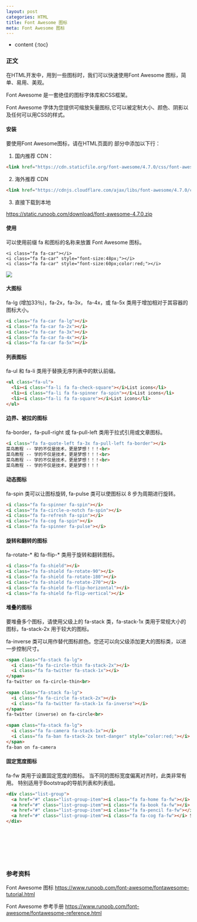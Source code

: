 ```yaml
---
layout: post
categories: HTML
title: Font Awesome 图标
meta: Font Awesome 图标
---
```

* content
{:toc}

### 正文

在HTML开发中，用到一些图标时，我们可以快速使用Font Awesome 图标，简单、易用、美观。

Font Awesome 是一套绝佳的图标字体库和CSS框架。

Font Awesome 字体为您提供可缩放矢量图标,它可以被定制大小、颜色、阴影以及任何可以用CSS的样式。

#### 安装

要使用Font Awesome图标，请在HTML页面的 部分中添加以下行：

1. 国内推荐 CDN：
```html
<link href="https://cdn.staticfile.org/font-awesome/4.7.0/css/font-awesome.min.css" rel="stylesheet">
```

2. 海外推荐 CDN
```html
<link href="https://cdnjs.cloudflare.com/ajax/libs/font-awesome/4.7.0/css/font-awesome.min.css" rel="stylesheet" >
```

3. 直接下载到本地

<https://static.runoob.com/download/font-awesome-4.7.0.zip>

#### 使用

可以使用前缀 fa 和图标的名称来放置 Font Awesome 图标。
```
<i class="fa fa-car"></i>
<i class="fa fa-car" style="font-size:48px;"></i>
<i class="fa fa-car" style="font-size:60px;color:red;"></i>
```

![]({{site.baseurl}}/images/20210105/20210105224235.png)

#### 大图标

fa-lg (增加33％)，fa-2x，fa-3x， fa-4x，或 fa-5x 类用于增加相对于其容器的图标大小。

```html
<i class="fa fa-car fa-lg"></i>
<i class="fa fa-car fa-2x"></i>
<i class="fa fa-car fa-3x"></i>
<i class="fa fa-car fa-4x"></i>
<i class="fa fa-car fa-5x"></i>
```

#### 列表图标

fa-ul 和 fa-li 类用于替换无序列表中的默认前缀。

```html
<ul class="fa-ul">
  <li><i class="fa-li fa fa-check-square"></i>List icons</li>
  <li><i class="fa-li fa fa-spinner fa-spin"></i>List icons</li>
  <li><i class="fa-li fa fa-square"></i>List icons</li>
</ul>
```

#### 边界、被拉的图标 

fa-border，fa-pull-right 或 fa-pull-left 类用于拉式引用或文章图标。

```html
<i class="fa fa-quote-left fa-3x fa-pull-left fa-border"></i>
菜鸟教程 -- 学的不仅是技术，更是梦想！！！<br>
菜鸟教程 -- 学的不仅是技术，更是梦想！！！<br>
菜鸟教程 -- 学的不仅是技术，更是梦想！！！<br>
菜鸟教程 -- 学的不仅是技术，更是梦想！！！
```

#### 动态图标

fa-spin 类可以让图标旋转, fa-pulse 类可以使图标以 8 步为周期进行旋转。

```html
<i class="fa fa-spinner fa-spin"></i>
<i class="fa fa-circle-o-notch fa-spin"></i>
<i class="fa fa-refresh fa-spin"></i>
<i class="fa fa-cog fa-spin"></i>
<i class="fa fa-spinner fa-pulse"></i>
```

#### 旋转和翻转的图标

fa-rotate-* 和 fa-flip-* 类用于旋转和翻转图标。

```html
<i class="fa fa-shield"></i>
<i class="fa fa-shield fa-rotate-90"></i>
<i class="fa fa-shield fa-rotate-180"></i>
<i class="fa fa-shield fa-rotate-270"></i>
<i class="fa fa-shield fa-flip-horizontal"></i>
<i class="fa fa-shield fa-flip-vertical"></i>
```

#### 堆叠的图标

要堆叠多个图标，请使用父级上的 fa-stack 类，fa-stack-1x 类用于常规大小的图标，fa-stack-2x 用于较大的图标。

fa-inverse 类可以用作替代图标颜色。您还可以向父级添加更大的图标类，以进一步控制尺寸。

```html
<span class="fa-stack fa-lg">
  <i class="fa fa-circle-thin fa-stack-2x"></i>
  <i class="fa fa-twitter fa-stack-1x"></i>
</span>
fa-twitter on fa-circle-thin<br>
 
<span class="fa-stack fa-lg">
  <i class="fa fa-circle fa-stack-2x"></i>
  <i class="fa fa-twitter fa-stack-1x fa-inverse"></i>
</span>
fa-twitter (inverse) on fa-circle<br>
 
<span class="fa-stack fa-lg">
  <i class="fa fa-camera fa-stack-1x"></i>
  <i class="fa fa-ban fa-stack-2x text-danger" style="color:red;"></i>
</span>
fa-ban on fa-camera
```

#### 固定宽度图标

fa-fw 类用于设置固定宽度的图标。 当不同的图标宽度偏离对齐时，此类非常有用。 特别适用于Bootstrap的导航列表和列表组。

```html
<div class="list-group">
  <a href="#" class="list-group-item"><i class="fa fa-home fa-fw"></i> Home</a>
  <a href="#" class="list-group-item"><i class="fa fa-book fa-fw"></i> Library</a>
  <a href="#" class="list-group-item"><i class="fa fa-pencil fa-fw"></i> Applications</a>
  <a href="#" class="list-group-item"><i class="fa fa-cog fa-fw"></i> Settings</a>
</div>
```


<br/><br/><br/><br/><br/>
### 参考资料 

Font Awesome 图标 <https://www.runoob.com/font-awesome/fontawesome-tutorial.html>

Font Awesome 参考手册 <https://www.runoob.com/font-awesome/fontawesome-reference.html>
